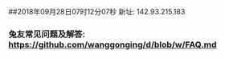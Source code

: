 ##2018年09月28日07时12分07秒 新址: 142.93.215.183
### 兔友常见问题及解答: https://github.com/wanggonging/d/blob/w/FAQ.md
